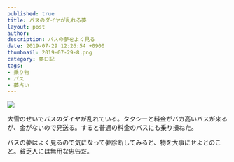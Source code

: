 ```yaml
---
published: true
title: バスのダイヤが乱れる夢
layout: post
author: 
description: バスの夢をよく見る
date: 2019-07-29 12:26:54 +0900
thumbnail: 2019-07-29-8.png
category: 夢日記
tags:
- 乗り物
- バス
- 夢占い
---
```


![]({{site.baseurl}}/assets/img/2019-07-29-8.png)

大雪のせいでバスのダイヤが乱れている。タクシーと料金がバカ高いバスが来るが、金がないので見送る。すると普通の料金のバスにも乗り損ねた。

バスの夢はよく見るので気になって夢診断してみると、物を大事にせよとのこと。貧乏人には無用な忠告だ。


